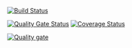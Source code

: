 [![Build Status](https://travis-ci.com/Lizazavr/Diplodoc.svg?branch=main)](https://travis-ci.com/Lizazavr/Diplodoc)

[![Quality Gate Status](https://sonarcloud.io/api/project_badges/measure?project=Lizazavr_Diplodoc&metric=alert_status)](https://sonarcloud.io/dashboard?id=Lizazavr_Diplodoc)
[![Coverage Status](https://coveralls.io/repos/github/Lizazavr/Diplodoc/badge.svg?branch=main)](https://coveralls.io/github/Lizazavr/Diplodoc?branch=main)

[![Quality gate](https://sonarcloud.io/api/project_badges/quality_gate?project=Lizazavr_Diplodoc)](https://sonarcloud.io/dashboard?id=Lizazavr_Diplodoc)
